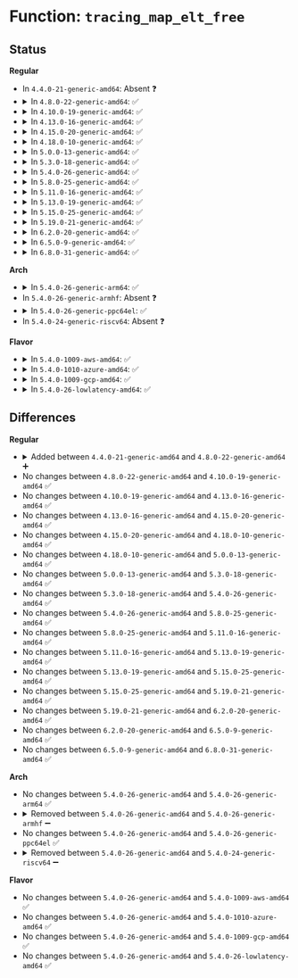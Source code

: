 # Function: <code>tracing_map_elt_free</code>

## Status
<b>Regular</b>
<ul>
<li>
In <code>4.4.0-21-generic-amd64</code>: Absent ❓
</li>
<li>
<details>
<summary>In <code>4.8.0-22-generic-amd64</code>: ✅</summary>

```c
void tracing_map_elt_free(struct tracing_map_elt * elt)
```

```json
{
  "name": "tracing_map_elt_free",
  "collision_type": "Unique Static",
  "inline_type": "No",
  "funcs": [
    {
      "addr": 18446744071580285840,
      "name": "tracing_map_elt_free",
      "external": false,
      "loc": "kernel/trace/tracing_map.c:298",
      "file": "kernel/trace/tracing_map.c",
      "inline": "seen, unknown",
      "caller_inline": [],
      "caller_func": [
        "kernel/trace/tracing_map.c:destroy_sort_entry",
        "kernel/trace/tracing_map.c:tracing_map_elt_alloc"
      ]
    }
  ],
  "symbols": [
    {
      "addr": 18446744071580285840,
      "name": "tracing_map_elt_free",
      "section": ".text",
      "bind": "STB_LOCAL",
      "size": 66
    }
  ]
}
```
</details>
</li>
<li>
<details>
<summary>In <code>4.10.0-19-generic-amd64</code>: ✅</summary>

```c
void tracing_map_elt_free(struct tracing_map_elt * elt)
```

```json
{
  "name": "tracing_map_elt_free",
  "collision_type": "Unique Static",
  "inline_type": "No",
  "funcs": [
    {
      "addr": 18446744071580329456,
      "name": "tracing_map_elt_free",
      "external": false,
      "loc": "kernel/trace/tracing_map.c:298",
      "file": "kernel/trace/tracing_map.c",
      "inline": "seen, unknown",
      "caller_inline": [],
      "caller_func": [
        "kernel/trace/tracing_map.c:destroy_sort_entry",
        "kernel/trace/tracing_map.c:tracing_map_elt_alloc"
      ]
    }
  ],
  "symbols": [
    {
      "addr": 18446744071580329456,
      "name": "tracing_map_elt_free",
      "section": ".text",
      "bind": "STB_LOCAL",
      "size": 66
    }
  ]
}
```
</details>
</li>
<li>
<details>
<summary>In <code>4.13.0-16-generic-amd64</code>: ✅</summary>

```c
void tracing_map_elt_free(struct tracing_map_elt * elt)
```

```json
{
  "name": "tracing_map_elt_free",
  "collision_type": "Unique Static",
  "inline_type": "No",
  "funcs": [
    {
      "addr": 18446744071580341648,
      "name": "tracing_map_elt_free",
      "external": false,
      "loc": "kernel/trace/tracing_map.c:301",
      "file": "kernel/trace/tracing_map.c",
      "inline": "seen, unknown",
      "caller_inline": [],
      "caller_func": [
        "kernel/trace/tracing_map.c:destroy_sort_entry",
        "kernel/trace/tracing_map.c:tracing_map_elt_alloc"
      ]
    }
  ],
  "symbols": [
    {
      "addr": 18446744071580341648,
      "name": "tracing_map_elt_free",
      "section": ".text",
      "bind": "STB_LOCAL",
      "size": 67
    }
  ]
}
```
</details>
</li>
<li>
<details>
<summary>In <code>4.15.0-20-generic-amd64</code>: ✅</summary>

```c
void tracing_map_elt_free(struct tracing_map_elt * elt)
```

```json
{
  "name": "tracing_map_elt_free",
  "collision_type": "Unique Static",
  "inline_type": "No",
  "funcs": [
    {
      "addr": 18446744071580395072,
      "name": "tracing_map_elt_free",
      "external": false,
      "loc": "kernel/trace/tracing_map.c:301",
      "file": "kernel/trace/tracing_map.c",
      "inline": "seen, unknown",
      "caller_inline": [],
      "caller_func": [
        "kernel/trace/tracing_map.c:destroy_sort_entry",
        "kernel/trace/tracing_map.c:tracing_map_elt_alloc"
      ]
    }
  ],
  "symbols": [
    {
      "addr": 18446744071580395072,
      "name": "tracing_map_elt_free",
      "section": ".text",
      "bind": "STB_LOCAL",
      "size": 70
    }
  ]
}
```
</details>
</li>
<li>
<details>
<summary>In <code>4.18.0-10-generic-amd64</code>: ✅</summary>

```c
void tracing_map_elt_free(struct tracing_map_elt * elt)
```

```json
{
  "name": "tracing_map_elt_free",
  "collision_type": "Unique Static",
  "inline_type": "No",
  "funcs": [
    {
      "addr": 18446744071580456880,
      "name": "tracing_map_elt_free",
      "external": false,
      "loc": "kernel/trace/tracing_map.c:395",
      "file": "kernel/trace/tracing_map.c",
      "inline": "seen, unknown",
      "caller_inline": [],
      "caller_func": [
        "kernel/trace/tracing_map.c:tracing_map_destroy_sort_entries",
        "kernel/trace/tracing_map.c:tracing_map_init"
      ]
    }
  ],
  "symbols": [
    {
      "addr": 18446744071580456880,
      "name": "tracing_map_elt_free",
      "section": ".text",
      "bind": "STB_LOCAL",
      "size": 87
    }
  ]
}
```
</details>
</li>
<li>
<details>
<summary>In <code>5.0.0-13-generic-amd64</code>: ✅</summary>

```c
void tracing_map_elt_free(struct tracing_map_elt * elt)
```

```json
{
  "name": "tracing_map_elt_free",
  "collision_type": "Unique Static",
  "inline_type": "No",
  "funcs": [
    {
      "addr": 18446744071580512352,
      "name": "tracing_map_elt_free",
      "external": false,
      "loc": "kernel/trace/tracing_map.c:386",
      "file": "kernel/trace/tracing_map.c",
      "inline": "seen, unknown",
      "caller_inline": [],
      "caller_func": [
        "kernel/trace/tracing_map.c:tracing_map_destroy_sort_entries",
        "kernel/trace/tracing_map.c:tracing_map_init"
      ]
    }
  ],
  "symbols": [
    {
      "addr": 18446744071580512352,
      "name": "tracing_map_elt_free",
      "section": ".text",
      "bind": "STB_LOCAL",
      "size": 87
    }
  ]
}
```
</details>
</li>
<li>
<details>
<summary>In <code>5.3.0-18-generic-amd64</code>: ✅</summary>

```c
void tracing_map_elt_free(struct tracing_map_elt * elt)
```

```json
{
  "name": "tracing_map_elt_free",
  "collision_type": "Unique Static",
  "inline_type": "No",
  "funcs": [
    {
      "addr": 18446744071580569344,
      "name": "tracing_map_elt_free",
      "external": false,
      "loc": "kernel/trace/tracing_map.c:386",
      "file": "kernel/trace/tracing_map.c",
      "inline": "seen, unknown",
      "caller_inline": [],
      "caller_func": [
        "kernel/trace/tracing_map.c:tracing_map_destroy_sort_entries",
        "kernel/trace/tracing_map.c:tracing_map_init"
      ]
    }
  ],
  "symbols": [
    {
      "addr": 18446744071580569344,
      "name": "tracing_map_elt_free",
      "section": ".text",
      "bind": "STB_LOCAL",
      "size": 93
    }
  ]
}
```
</details>
</li>
<li>
<details>
<summary>In <code>5.4.0-26-generic-amd64</code>: ✅</summary>

```c
void tracing_map_elt_free(struct tracing_map_elt * elt)
```

```json
{
  "name": "tracing_map_elt_free",
  "collision_type": "Unique Static",
  "inline_type": "No",
  "funcs": [
    {
      "addr": 18446744071580616496,
      "name": "tracing_map_elt_free",
      "external": false,
      "loc": "kernel/trace/tracing_map.c:386",
      "file": "kernel/trace/tracing_map.c",
      "inline": "seen, unknown",
      "caller_inline": [],
      "caller_func": [
        "kernel/trace/tracing_map.c:tracing_map_destroy_sort_entries",
        "kernel/trace/tracing_map.c:tracing_map_init"
      ]
    }
  ],
  "symbols": [
    {
      "addr": 18446744071580616496,
      "name": "tracing_map_elt_free",
      "section": ".text",
      "bind": "STB_LOCAL",
      "size": 93
    }
  ]
}
```
</details>
</li>
<li>
<details>
<summary>In <code>5.8.0-25-generic-amd64</code>: ✅</summary>

```c
void tracing_map_elt_free(struct tracing_map_elt * elt)
```

```json
{
  "name": "tracing_map_elt_free",
  "collision_type": "Unique Static",
  "inline_type": "No",
  "funcs": [
    {
      "addr": 18446744071580715536,
      "name": "tracing_map_elt_free",
      "external": false,
      "loc": "kernel/trace/tracing_map.c:386",
      "file": "kernel/trace/tracing_map.c",
      "inline": "seen, unknown",
      "caller_inline": [],
      "caller_func": [
        "kernel/trace/tracing_map.c:tracing_map_sort_entries",
        "kernel/trace/tracing_map.c:tracing_map_elt_alloc"
      ]
    }
  ],
  "symbols": [
    {
      "addr": 18446744071580715536,
      "name": "tracing_map_elt_free",
      "section": ".text",
      "bind": "STB_LOCAL",
      "size": 95
    }
  ]
}
```
</details>
</li>
<li>
<details>
<summary>In <code>5.11.0-16-generic-amd64</code>: ✅</summary>

```c
void tracing_map_elt_free(struct tracing_map_elt * elt)
```

```json
{
  "name": "tracing_map_elt_free",
  "collision_type": "Unique Static",
  "inline_type": "No",
  "funcs": [
    {
      "addr": 18446744071580704976,
      "name": "tracing_map_elt_free",
      "external": false,
      "loc": "kernel/trace/tracing_map.c:386",
      "file": "kernel/trace/tracing_map.c",
      "inline": "seen, unknown",
      "caller_inline": [],
      "caller_func": [
        "kernel/trace/tracing_map.c:tracing_map_sort_entries",
        "kernel/trace/tracing_map.c:tracing_map_elt_alloc"
      ]
    }
  ],
  "symbols": [
    {
      "addr": 18446744071580704976,
      "name": "tracing_map_elt_free",
      "section": ".text",
      "bind": "STB_LOCAL",
      "size": 95
    }
  ]
}
```
</details>
</li>
<li>
<details>
<summary>In <code>5.13.0-19-generic-amd64</code>: ✅</summary>

```c
void tracing_map_elt_free(struct tracing_map_elt * elt)
```

```json
{
  "name": "tracing_map_elt_free",
  "collision_type": "Unique Static",
  "inline_type": "No",
  "funcs": [
    {
      "addr": 18446744071580709504,
      "name": "tracing_map_elt_free",
      "external": false,
      "loc": "kernel/trace/tracing_map.c:386",
      "file": "kernel/trace/tracing_map.c",
      "inline": "seen, unknown",
      "caller_inline": [],
      "caller_func": [
        "kernel/trace/tracing_map.c:tracing_map_sort_entries",
        "kernel/trace/tracing_map.c:tracing_map_alloc_elts"
      ]
    }
  ],
  "symbols": [
    {
      "addr": 18446744071580709504,
      "name": "tracing_map_elt_free",
      "section": ".text",
      "bind": "STB_LOCAL",
      "size": 95
    }
  ]
}
```
</details>
</li>
<li>
<details>
<summary>In <code>5.15.0-25-generic-amd64</code>: ✅</summary>

```c
void tracing_map_elt_free(struct tracing_map_elt * elt)
```

```json
{
  "name": "tracing_map_elt_free",
  "collision_type": "Unique Static",
  "inline_type": "No",
  "funcs": [
    {
      "addr": 18446744071580887168,
      "name": "tracing_map_elt_free",
      "external": false,
      "loc": "kernel/trace/tracing_map.c:389",
      "file": "kernel/trace/tracing_map.c",
      "inline": "seen, unknown",
      "caller_inline": [],
      "caller_func": [
        "kernel/trace/tracing_map.c:tracing_map_destroy_sort_entries",
        "kernel/trace/tracing_map.c:tracing_map_alloc_elts"
      ]
    }
  ],
  "symbols": [
    {
      "addr": 18446744071580887168,
      "name": "tracing_map_elt_free",
      "section": ".text",
      "bind": "STB_LOCAL",
      "size": 95
    }
  ]
}
```
</details>
</li>
<li>
<details>
<summary>In <code>5.19.0-21-generic-amd64</code>: ✅</summary>

```c
void tracing_map_elt_free(struct tracing_map_elt * elt)
```

```json
{
  "name": "tracing_map_elt_free",
  "collision_type": "Unique Static",
  "inline_type": "No",
  "funcs": [
    {
      "addr": 18446744071581122016,
      "name": "tracing_map_elt_free",
      "external": false,
      "loc": "kernel/trace/tracing_map.c:389",
      "file": "kernel/trace/tracing_map.c",
      "inline": "seen, unknown",
      "caller_inline": [],
      "caller_func": [
        "kernel/trace/tracing_map.c:tracing_map_destroy_sort_entries",
        "kernel/trace/tracing_map.c:tracing_map_elt_alloc"
      ]
    }
  ],
  "symbols": [
    {
      "addr": 18446744071581122016,
      "name": "tracing_map_elt_free",
      "section": ".text",
      "bind": "STB_LOCAL",
      "size": 106
    }
  ]
}
```
</details>
</li>
<li>
<details>
<summary>In <code>6.2.0-20-generic-amd64</code>: ✅</summary>

```c
void tracing_map_elt_free(struct tracing_map_elt * elt)
```

```json
{
  "name": "tracing_map_elt_free",
  "collision_type": "Unique Static",
  "inline_type": "No",
  "funcs": [
    {
      "addr": 18446744071581431984,
      "name": "tracing_map_elt_free",
      "external": false,
      "loc": "kernel/trace/tracing_map.c:389",
      "file": "kernel/trace/tracing_map.c",
      "inline": "seen, unknown",
      "caller_inline": [],
      "caller_func": [
        "kernel/trace/tracing_map.c:tracing_map_destroy_sort_entries",
        "kernel/trace/tracing_map.c:tracing_map_elt_alloc"
      ]
    }
  ],
  "symbols": [
    {
      "addr": 18446744071581431984,
      "name": "tracing_map_elt_free",
      "section": ".text",
      "bind": "STB_LOCAL",
      "size": 106
    }
  ]
}
```
</details>
</li>
<li>
<details>
<summary>In <code>6.5.0-9-generic-amd64</code>: ✅</summary>

```c
void tracing_map_elt_free(struct tracing_map_elt * elt)
```

```json
{
  "name": "tracing_map_elt_free",
  "collision_type": "Unique Static",
  "inline_type": "No",
  "funcs": [
    {
      "addr": 18446744071581528816,
      "name": "tracing_map_elt_free",
      "external": false,
      "loc": "kernel/trace/tracing_map.c:389",
      "file": "kernel/trace/tracing_map.c",
      "inline": "seen, unknown",
      "caller_inline": [],
      "caller_func": [
        "kernel/trace/tracing_map.c:tracing_map_destroy_sort_entries",
        "kernel/trace/tracing_map.c:tracing_map_elt_alloc"
      ]
    }
  ],
  "symbols": [
    {
      "addr": 18446744071581528816,
      "name": "tracing_map_elt_free",
      "section": ".text",
      "bind": "STB_LOCAL",
      "size": 106
    }
  ]
}
```
</details>
</li>
<li>
<details>
<summary>In <code>6.8.0-31-generic-amd64</code>: ✅</summary>

```c
void tracing_map_elt_free(struct tracing_map_elt * elt)
```

```json
{
  "name": "tracing_map_elt_free",
  "collision_type": "Unique Static",
  "inline_type": "No",
  "funcs": [
    {
      "addr": 18446744071581640784,
      "name": "tracing_map_elt_free",
      "external": false,
      "loc": "kernel/trace/tracing_map.c:389",
      "file": "kernel/trace/tracing_map.c",
      "inline": "seen, unknown",
      "caller_inline": [],
      "caller_func": [
        "kernel/trace/tracing_map.c:tracing_map_destroy_sort_entries",
        "kernel/trace/tracing_map.c:tracing_map_elt_alloc"
      ]
    }
  ],
  "symbols": [
    {
      "addr": 18446744071581640784,
      "name": "tracing_map_elt_free",
      "section": ".text",
      "bind": "STB_LOCAL",
      "size": 106
    }
  ]
}
```
</details>
</li>
</ul>
<b>Arch</b>
<ul>
<li>
<details>
<summary>In <code>5.4.0-26-generic-arm64</code>: ✅</summary>

```c
void tracing_map_elt_free(struct tracing_map_elt * elt)
```

```json
{
  "name": "tracing_map_elt_free",
  "collision_type": "Unique Static",
  "inline_type": "No",
  "funcs": [
    {
      "addr": 18446603336491916952,
      "name": "tracing_map_elt_free",
      "external": false,
      "loc": "kernel/trace/tracing_map.c:386",
      "file": "kernel/trace/tracing_map.c",
      "inline": "seen, unknown",
      "caller_inline": [],
      "caller_func": [
        "kernel/trace/tracing_map.c:tracing_map_destroy_sort_entries",
        "kernel/trace/tracing_map.c:tracing_map_init"
      ]
    }
  ],
  "symbols": [
    {
      "addr": 18446603336491916952,
      "name": "tracing_map_elt_free",
      "section": ".text",
      "bind": "STB_LOCAL",
      "size": 100
    }
  ]
}
```
</details>
</li>
<li>
In <code>5.4.0-26-generic-armhf</code>: Absent ❓
</li>
<li>
<details>
<summary>In <code>5.4.0-26-generic-ppc64el</code>: ✅</summary>

```c
void tracing_map_elt_free(struct tracing_map_elt * elt)
```

```json
{
  "name": "tracing_map_elt_free",
  "collision_type": "Unique Static",
  "inline_type": "No",
  "funcs": [
    {
      "addr": 13835058055285010512,
      "name": "tracing_map_elt_free",
      "external": false,
      "loc": "kernel/trace/tracing_map.c:386",
      "file": "kernel/trace/tracing_map.c",
      "inline": "seen, unknown",
      "caller_inline": [],
      "caller_func": [
        "kernel/trace/tracing_map.c:tracing_map_destroy_sort_entries",
        "kernel/trace/tracing_map.c:tracing_map_init"
      ]
    }
  ],
  "symbols": [
    {
      "addr": 13835058055285010512,
      "name": "tracing_map_elt_free",
      "section": ".text",
      "bind": "STB_LOCAL",
      "size": 156
    }
  ]
}
```
</details>
</li>
<li>
In <code>5.4.0-24-generic-riscv64</code>: Absent ❓
</li>
</ul>
<b>Flavor</b>
<ul>
<li>
<details>
<summary>In <code>5.4.0-1009-aws-amd64</code>: ✅</summary>

```c
void tracing_map_elt_free(struct tracing_map_elt * elt)
```

```json
{
  "name": "tracing_map_elt_free",
  "collision_type": "Unique Static",
  "inline_type": "No",
  "funcs": [
    {
      "addr": 18446744071580585296,
      "name": "tracing_map_elt_free",
      "external": false,
      "loc": "kernel/trace/tracing_map.c:386",
      "file": "kernel/trace/tracing_map.c",
      "inline": "seen, unknown",
      "caller_inline": [],
      "caller_func": [
        "kernel/trace/tracing_map.c:tracing_map_destroy_sort_entries",
        "kernel/trace/tracing_map.c:tracing_map_init"
      ]
    }
  ],
  "symbols": [
    {
      "addr": 18446744071580585296,
      "name": "tracing_map_elt_free",
      "section": ".text",
      "bind": "STB_LOCAL",
      "size": 93
    }
  ]
}
```
</details>
</li>
<li>
<details>
<summary>In <code>5.4.0-1010-azure-amd64</code>: ✅</summary>

```c
void tracing_map_elt_free(struct tracing_map_elt * elt)
```

```json
{
  "name": "tracing_map_elt_free",
  "collision_type": "Unique Static",
  "inline_type": "No",
  "funcs": [
    {
      "addr": 18446744071580531920,
      "name": "tracing_map_elt_free",
      "external": false,
      "loc": "kernel/trace/tracing_map.c:386",
      "file": "kernel/trace/tracing_map.c",
      "inline": "seen, unknown",
      "caller_inline": [],
      "caller_func": [
        "kernel/trace/tracing_map.c:tracing_map_destroy_sort_entries",
        "kernel/trace/tracing_map.c:tracing_map_init"
      ]
    }
  ],
  "symbols": [
    {
      "addr": 18446744071580531920,
      "name": "tracing_map_elt_free",
      "section": ".text",
      "bind": "STB_LOCAL",
      "size": 93
    }
  ]
}
```
</details>
</li>
<li>
<details>
<summary>In <code>5.4.0-1009-gcp-amd64</code>: ✅</summary>

```c
void tracing_map_elt_free(struct tracing_map_elt * elt)
```

```json
{
  "name": "tracing_map_elt_free",
  "collision_type": "Unique Static",
  "inline_type": "No",
  "funcs": [
    {
      "addr": 18446744071580576544,
      "name": "tracing_map_elt_free",
      "external": false,
      "loc": "kernel/trace/tracing_map.c:386",
      "file": "kernel/trace/tracing_map.c",
      "inline": "seen, unknown",
      "caller_inline": [],
      "caller_func": [
        "kernel/trace/tracing_map.c:tracing_map_destroy_sort_entries",
        "kernel/trace/tracing_map.c:tracing_map_init"
      ]
    }
  ],
  "symbols": [
    {
      "addr": 18446744071580576544,
      "name": "tracing_map_elt_free",
      "section": ".text",
      "bind": "STB_LOCAL",
      "size": 93
    }
  ]
}
```
</details>
</li>
<li>
<details>
<summary>In <code>5.4.0-26-lowlatency-amd64</code>: ✅</summary>

```c
void tracing_map_elt_free(struct tracing_map_elt * elt)
```

```json
{
  "name": "tracing_map_elt_free",
  "collision_type": "Unique Static",
  "inline_type": "No",
  "funcs": [
    {
      "addr": 18446744071580633280,
      "name": "tracing_map_elt_free",
      "external": false,
      "loc": "kernel/trace/tracing_map.c:386",
      "file": "kernel/trace/tracing_map.c",
      "inline": "seen, unknown",
      "caller_inline": [],
      "caller_func": [
        "kernel/trace/tracing_map.c:tracing_map_destroy_sort_entries",
        "kernel/trace/tracing_map.c:tracing_map_init"
      ]
    }
  ],
  "symbols": [
    {
      "addr": 18446744071580633280,
      "name": "tracing_map_elt_free",
      "section": ".text",
      "bind": "STB_LOCAL",
      "size": 93
    }
  ]
}
```
</details>
</li>
</ul>

## Differences
<b>Regular</b>
<ul>
<li>
<details>
<summary>Added between <code>4.4.0-21-generic-amd64</code> and <code>4.8.0-22-generic-amd64</code> ➕</summary>

```c
void tracing_map_elt_free(struct tracing_map_elt * elt)
```
</details>
</li>
<li>
No changes between <code>4.8.0-22-generic-amd64</code> and <code>4.10.0-19-generic-amd64</code> ✅
</li>
<li>
No changes between <code>4.10.0-19-generic-amd64</code> and <code>4.13.0-16-generic-amd64</code> ✅
</li>
<li>
No changes between <code>4.13.0-16-generic-amd64</code> and <code>4.15.0-20-generic-amd64</code> ✅
</li>
<li>
No changes between <code>4.15.0-20-generic-amd64</code> and <code>4.18.0-10-generic-amd64</code> ✅
</li>
<li>
No changes between <code>4.18.0-10-generic-amd64</code> and <code>5.0.0-13-generic-amd64</code> ✅
</li>
<li>
No changes between <code>5.0.0-13-generic-amd64</code> and <code>5.3.0-18-generic-amd64</code> ✅
</li>
<li>
No changes between <code>5.3.0-18-generic-amd64</code> and <code>5.4.0-26-generic-amd64</code> ✅
</li>
<li>
No changes between <code>5.4.0-26-generic-amd64</code> and <code>5.8.0-25-generic-amd64</code> ✅
</li>
<li>
No changes between <code>5.8.0-25-generic-amd64</code> and <code>5.11.0-16-generic-amd64</code> ✅
</li>
<li>
No changes between <code>5.11.0-16-generic-amd64</code> and <code>5.13.0-19-generic-amd64</code> ✅
</li>
<li>
No changes between <code>5.13.0-19-generic-amd64</code> and <code>5.15.0-25-generic-amd64</code> ✅
</li>
<li>
No changes between <code>5.15.0-25-generic-amd64</code> and <code>5.19.0-21-generic-amd64</code> ✅
</li>
<li>
No changes between <code>5.19.0-21-generic-amd64</code> and <code>6.2.0-20-generic-amd64</code> ✅
</li>
<li>
No changes between <code>6.2.0-20-generic-amd64</code> and <code>6.5.0-9-generic-amd64</code> ✅
</li>
<li>
No changes between <code>6.5.0-9-generic-amd64</code> and <code>6.8.0-31-generic-amd64</code> ✅
</li>
</ul>
<b>Arch</b>
<ul>
<li>
No changes between <code>5.4.0-26-generic-amd64</code> and <code>5.4.0-26-generic-arm64</code> ✅
</li>
<li>
<details>
<summary>Removed between <code>5.4.0-26-generic-amd64</code> and <code>5.4.0-26-generic-armhf</code> ➖</summary>

```c
void tracing_map_elt_free(struct tracing_map_elt * elt)
```
</details>
</li>
<li>
No changes between <code>5.4.0-26-generic-amd64</code> and <code>5.4.0-26-generic-ppc64el</code> ✅
</li>
<li>
<details>
<summary>Removed between <code>5.4.0-26-generic-amd64</code> and <code>5.4.0-24-generic-riscv64</code> ➖</summary>

```c
void tracing_map_elt_free(struct tracing_map_elt * elt)
```
</details>
</li>
</ul>
<b>Flavor</b>
<ul>
<li>
No changes between <code>5.4.0-26-generic-amd64</code> and <code>5.4.0-1009-aws-amd64</code> ✅
</li>
<li>
No changes between <code>5.4.0-26-generic-amd64</code> and <code>5.4.0-1010-azure-amd64</code> ✅
</li>
<li>
No changes between <code>5.4.0-26-generic-amd64</code> and <code>5.4.0-1009-gcp-amd64</code> ✅
</li>
<li>
No changes between <code>5.4.0-26-generic-amd64</code> and <code>5.4.0-26-lowlatency-amd64</code> ✅
</li>
</ul>

